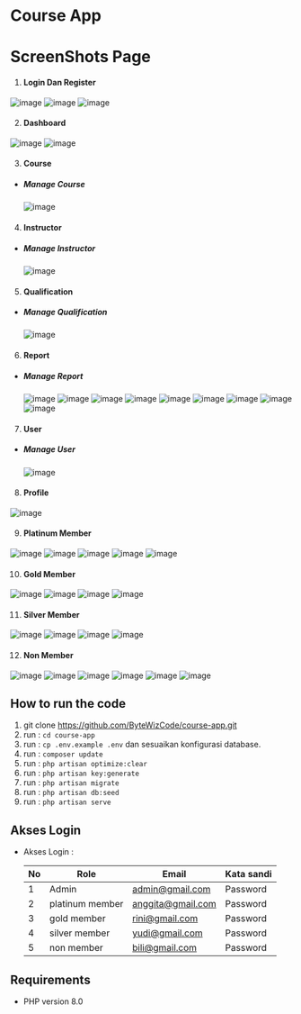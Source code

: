 # Course App

# ScreenShots Page
1. #### Login Dan Register
![image](https://github.com/ByteWizCode/course-app/assets/136901319/74fe0d8c-0d58-42fb-9638-44b8a19193a4)
![image](https://github.com/ByteWizCode/course-app/assets/136901319/850fa1c6-2d3a-498a-b77e-6e7b7053535a)
![image](https://github.com/ByteWizCode/course-app/assets/136901319/32ed61c2-5b34-4b57-9e39-7a992009960f)

2. #### Dashboard
![image](https://github.com/ByteWizCode/course-app/assets/136901319/3bad166f-5472-4710-85c3-307321bb1e96)
![image](https://github.com/ByteWizCode/course-app/assets/136901319/9ea63b7c-f37d-4cd8-99a9-3ed97561dad6)

3. #### Course
  - ##### Manage Course
    ![image](https://github.com/ByteWizCode/course-app/assets/136901319/1361fd4c-7c73-4f8d-8b6a-30b9081c84c0)

4. #### Instructor
  - ##### Manage Instructor
    ![image](https://github.com/ByteWizCode/course-app/assets/136901319/d35ed69b-b3dc-4f07-b2df-168e29bb736e)

5. #### Qualification
  - ##### Manage Qualification
    ![image](https://github.com/ByteWizCode/course-app/assets/136901319/6bd4b727-1356-4be6-a391-b56dd642fe15)

6. #### Report
  - ##### Manage Report
    ![image](https://github.com/ByteWizCode/course-app/assets/136901319/bede3364-5c98-4ab6-8103-d810c932b43a)
    ![image](https://github.com/ByteWizCode/course-app/assets/136901319/5105b193-2860-42ba-88bc-9f23bcd1f9b7)
    ![image](https://github.com/ByteWizCode/course-app/assets/136901319/fdfc13e2-055e-4a5b-beac-cc2f9fd5482a)
    ![image](https://github.com/ByteWizCode/course-app/assets/136901319/72808c8b-b0c6-4222-b44b-25f082a82a1d)
    ![image](https://github.com/ByteWizCode/course-app/assets/136901319/2757a5d0-9dda-4973-bbda-c1ac47b8baf3)
    ![image](https://github.com/ByteWizCode/course-app/assets/136901319/0aac366f-9b3f-45cc-a5fc-2c2e2059cbbe)
    ![image](https://github.com/ByteWizCode/course-app/assets/136901319/a95d02bb-c119-4072-a77a-21238fe4feee)
    ![image](https://github.com/ByteWizCode/course-app/assets/136901319/21e58d09-6d82-4696-b91d-a3559ee891fd)
    ![image](https://github.com/ByteWizCode/course-app/assets/136901319/4f64113d-ba0c-4830-9d61-b598783586d0)

7. #### User
  - ##### Manage User 
    ![image](https://github.com/ByteWizCode/course-app/assets/136901319/2d273ea9-0695-4467-b024-2a17222450a3)

8. #### Profile
![image](https://github.com/ByteWizCode/course-app/assets/136901319/3ad94f99-f2f1-4093-a0c9-08ab51ef4e71)

9. #### Platinum Member
![image](https://github.com/ByteWizCode/course-app/assets/136901319/c3ef8def-2455-440b-b680-3876c3802f9e)
![image](https://github.com/ByteWizCode/course-app/assets/136901319/66de65e5-3679-44aa-bfc7-63b81e41d102)
![image](https://github.com/ByteWizCode/course-app/assets/136901319/5975b02c-7153-479f-99e8-7b2b4d782deb)
![image](https://github.com/ByteWizCode/course-app/assets/136901319/13818c0a-20e9-4ad0-8786-1b2a59ac6c5e)
![image](https://github.com/ByteWizCode/course-app/assets/136901319/10ad0386-d778-4c1c-9071-9e11031b2d98)

10. #### Gold Member
![image](https://github.com/ByteWizCode/course-app/assets/136901319/e6e62fdf-f3d1-40ed-9b0d-6e2924c6356f)
![image](https://github.com/ByteWizCode/course-app/assets/136901319/784ee5dd-ea27-4917-8494-f07525944616)
![image](https://github.com/ByteWizCode/course-app/assets/136901319/2e830ae2-4ea5-45b9-b675-ea2de6687c2d)
![image](https://github.com/ByteWizCode/course-app/assets/136901319/4c471016-88b0-446b-8a6f-b1067d71ae5a)

11. #### Silver Member
![image](https://github.com/ByteWizCode/course-app/assets/136901319/a06aeb52-9b02-4711-afa3-9a4a12722d7b)
![image](https://github.com/ByteWizCode/course-app/assets/136901319/ff2f8bf0-5f37-4382-9322-dc570e1b7e2b)
![image](https://github.com/ByteWizCode/course-app/assets/136901319/f448cb8f-79f1-4745-b901-ed36023291f7)
![image](https://github.com/ByteWizCode/course-app/assets/136901319/5b5b216c-8941-46e7-9d0e-d5601bae255b)

12. #### Non Member
![image](https://github.com/ByteWizCode/course-app/assets/136901319/86c694b9-51be-4198-ad4a-864ba4bfad04)
![image](https://github.com/ByteWizCode/course-app/assets/136901319/7d4c5b5f-dcb9-4e69-a518-63c91c71db28)
![image](https://github.com/ByteWizCode/course-app/assets/136901319/dabe1287-ec44-42fa-961a-3fe8e82bf93a)
![image](https://github.com/ByteWizCode/course-app/assets/136901319/da8e3fb7-ef60-489b-ba27-9626ccbadb1e)
![image](https://github.com/ByteWizCode/course-app/assets/136901319/5b75d418-f3c5-4f54-9566-b2bba8ec2814)
![image](https://github.com/ByteWizCode/course-app/assets/136901319/6fd492a8-e940-4264-bd18-578e6d257a6c)


## How to run the code

1. git clone https://github.com/ByteWizCode/course-app.git
2. run : `cd course-app`
3. run : `cp .env.example .env` dan sesuaikan konfigurasi database. 
3. run : `composer update`
4. run : `php artisan optimize:clear`
5. run : `php artisan key:generate`
6. run : `php artisan migrate`
7. run : `php artisan db:seed`
8. run : `php artisan serve`

## Akses Login
- Akses Login :

  | No   | Role             | Email                 | Kata sandi    |
  | ---- | ---------------  | -------------------   | ------------  |
  | 1    | Admin            | admin@gmail.com       | Password      |
  | 2    | platinum member  | anggita@gmail.com     | Password      |
  | 3    | gold member      | rini@gmail.com        | Password      |
  | 4    | silver member    | yudi@gmail.com        | Password      |
  | 5    | non member       | bili@gmail.com        | Password      |
  

## Requirements
- PHP version 8.0
